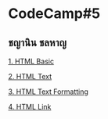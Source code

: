 # CodeCamp#5

## ชญานิน ชลหาญ

[1. HTML Basic](https://github.com/cchayanin/Oak-Code-Kata/tree/master/1.html%20basic)

[2. HTML Text](https://github.com/cchayanin/Oak-Code-Kata/tree/master/2.html%20text)

[3. HTML Text Formatting](https://github.com/cchayanin/Oak-Code-Kata/tree/master/3.html%20text%20formatting)

[4. HTML Link](https://github.com/cchayanin/Oak-Code-Kata/tree/master/4.html%20link)
